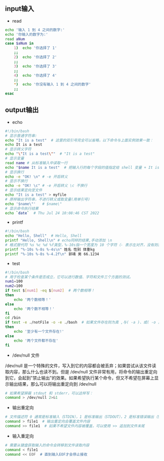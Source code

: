 ## input输入
- read
```sh
echo '输入 1 到 4 之间的数字:'
echo '你输入的数字为:'
read aNum
case $aNum in
    1)  echo '你选择了 1'
    ;;
    2)  echo '你选择了 2'
    ;;
    3)  echo '你选择了 3'
    ;;
    4)  echo '你选择了 4'
    ;;
    *)  echo '你没有输入 1 到 4 之间的数字'
    ;;
esac
```

## output输出
- echo
```sh
#!/bin/bash
# 显示普通字符串:
echo "It is a test"  # 这里的双引号完全可以省略，以下命令与上面实例效果一致：
echo It is a test
# 显示转义字符
echo "\"It is a test\""  # "It is a test"
# 显示变量
read name # 从标准输入中读取一行
echo "$name It is a test"  # 把输入行的每个字段的值指定给 shell 变量 + It is a test
# 显示换行
echo -e "OK! \n" # -e 开启转义
# 显示不换行
echo -e "OK! \c" # -e 开启转义 \c 不换行
# 显示结果定向至文件
echo "It is a test" > myfile
# 原样输出字符串，不进行转义或取变量(用单引号)
echo '$name\"'   # $name\"
# 显示命令执行结果
echo `date`  # Thu Jul 24 10:08:46 CST 2022
```

- printf
```sh
#!/bin/bash
echo "Hello, Shell"  # Hello, Shell
printf "Hello, Shell\n" # echo同样的结果,手动添加 \n
# 格式替代符 %s %c %d %f类型，%-10s指一个宽度为 10 个字符（- 表示左对齐，没有则表示右对齐）
printf "%-10s %-8s %-4s\n" 姓名 性别 体重kg   
printf "%-10s %-8s %-4.2f\n" 郭靖 男 66.1234
```

- test
```sh
#!/bin/bash
# 用于检查某个条件是否成立，它可以进行数值、字符和文件三个方面的测试。
num1=100
num2=100
if test $[num1] -eq $[num2]  # 两个数相等！
then
    echo '两个数相等！'
else
    echo '两个数不相等！'
fi
cd /bin
if test -e ./notFile -o -e ./bash  # 如果文件存在则为真 ,与( -a )、或( -o )、非( ! )
then
    echo '至少有一个文件存在!'
else
    echo '两个文件都不存在'
fi
```

- /dev/null 文件

/dev/null 是一个特殊的文件，写入到它的内容都会被丢弃；如果尝试从该文件读取内容，那么什么也读不到。但是 /dev/null 文件非常有用，将命令的输出重定向到它，会起到"禁止输出"的效果。如果希望执行某个命令，但又不希望在屏幕上显示输出结果，那么可以将输出重定向到 /dev/null

```sh
# 如果希望屏蔽 stdout 和 stderr，可以这样写：
command > /dev/null 2>&1
```

- 输出重定向
```sh
# 文件描述符 0 通常是标准输入（STDIN），1 是标准输出（STDOUT），2 是标准错误输出（STDERR）
command > file1  # 输出重定向会覆盖文件内容
command >> file1  # 如果不希望文件内容被覆盖，可以使用 >> 追加到文件末尾
```

- 输入重定向
```sh
# 需要从键盘获取输入的命令会转移到文件读取内容
command < file1
command << EOF  # 直到输入EOF才会停止接收
```
